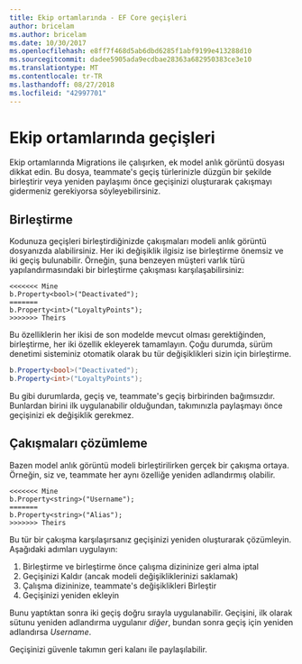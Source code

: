 ```yaml
---
title: Ekip ortamlarında - EF Core geçişleri
author: bricelam
ms.author: bricelam
ms.date: 10/30/2017
ms.openlocfilehash: e8ff7f468d5ab6dbd6285f1abf9199e413288d10
ms.sourcegitcommit: dadee5905ada9ecdbae28363a682950383ce3e10
ms.translationtype: MT
ms.contentlocale: tr-TR
ms.lasthandoff: 08/27/2018
ms.locfileid: "42997701"
---
```

<a name="migrations-in-team-environments"></a>Ekip ortamlarında geçişleri
===============================
Ekip ortamlarında Migrations ile çalışırken, ek model anlık görüntü dosyası dikkat edin. Bu dosya, teammate's geçiş türlerinizle düzgün bir şekilde birleştirir veya yeniden paylaşımı önce geçişinizi oluşturarak çakışmayı gidermeniz gerekiyorsa söyleyebilirsiniz.

<a name="merging"></a>Birleştirme
-------
Kodunuza geçişleri birleştirdiğinizde çakışmaları modeli anlık görüntü dosyanızda alabilirsiniz. Her iki değişiklik ilgisiz ise birleştirme önemsiz ve iki geçiş bulunabilir. Örneğin, şuna benzeyen müşteri varlık türü yapılandırmasındaki bir birleştirme çakışması karşılaşabilirsiniz:

    <<<<<<< Mine
    b.Property<bool>("Deactivated");
    =======
    b.Property<int>("LoyaltyPoints");
    >>>>>>> Theirs

Bu özelliklerin her ikisi de son modelde mevcut olması gerektiğinden, birleştirme, her iki özellik ekleyerek tamamlayın. Çoğu durumda, sürüm denetimi sisteminiz otomatik olarak bu tür değişiklikleri sizin için birleştirme.

``` csharp
b.Property<bool>("Deactivated");
b.Property<int>("LoyaltyPoints");
```

Bu gibi durumlarda, geçiş ve, teammate's geçiş birbirinden bağımsızdır. Bunlardan birini ilk uygulanabilir olduğundan, takımınızla paylaşmayı önce geçişinizi ek değişiklik gerekmez.

<a name="resolving-conflicts"></a>Çakışmaları çözümleme
-------------------
Bazen model anlık görüntü modeli birleştirilirken gerçek bir çakışma ortaya. Örneğin, siz ve, teammate her aynı özelliğe yeniden adlandırmış olabilir.

    <<<<<<< Mine
    b.Property<string>("Username");
    =======
    b.Property<string>("Alias");
    >>>>>>> Theirs

Bu tür bir çakışma karşılaşırsanız geçişinizi yeniden oluşturarak çözümleyin. Aşağıdaki adımları uygulayın:

1. Birleştirme ve birleştirme önce çalışma dizininize geri alma iptal
2. Geçişinizi Kaldır (ancak modeli değişikliklerinizi saklamak)
3. Çalışma dizininize, teammate's değişiklikleri Birleştir
4. Geçişinizi yeniden ekleyin

Bunu yaptıktan sonra iki geçiş doğru sırayla uygulanabilir. Geçişini, ilk olarak sütunu yeniden adlandırma uygulanır *diğer*, bundan sonra geçiş için yeniden adlandırsa *Username*.

Geçişinizi güvenle takımın geri kalanı ile paylaşılabilir.
